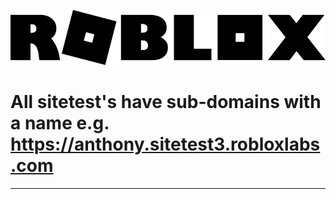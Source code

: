 ![](https://github.com/NoTwistedHere/Storage/blob/main/Images/Roblox_Logo.png)

# All sitetest's have sub-domains with a name e.g. https://anthony.sitetest3.robloxlabs.com

<hr/>
